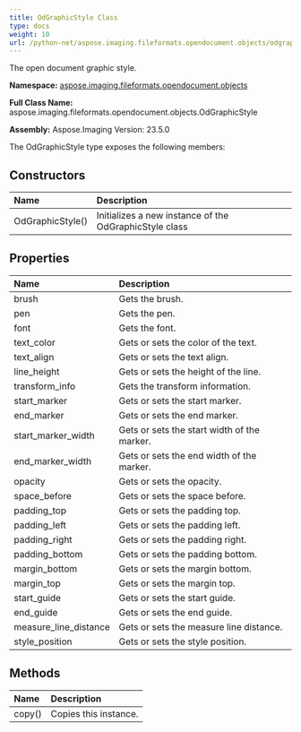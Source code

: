 ```yaml
---
title: OdGraphicStyle Class
type: docs
weight: 10
url: /python-net/aspose.imaging.fileformats.opendocument.objects/odgraphicstyle/
---
```


The open document graphic style.

**Namespace:** [aspose.imaging.fileformats.opendocument.objects](/imaging/python-net/aspose.imaging.fileformats.opendocument.objects/)

**Full Class Name:** aspose.imaging.fileformats.opendocument.objects.OdGraphicStyle

**Assembly:**  Aspose.Imaging Version: 23.5.0

The OdGraphicStyle type exposes the following members:
## **Constructors**
|**Name**|**Description**|
| :- | :- |
|OdGraphicStyle()|Initializes a new instance of the OdGraphicStyle class|
## **Properties**
|**Name**|**Description**|
| :- | :- |
|brush|Gets the brush.|
|pen|Gets the pen.|
|font|Gets the font.|
|text_color|Gets or sets the color of the text.|
|text_align|Gets or sets the text align.|
|line_height|Gets or sets the height of the line.|
|transform_info|Gets the transform information.|
|start_marker|Gets or sets the start marker.|
|end_marker|Gets or sets the end marker.|
|start_marker_width|Gets or sets the start width of the marker.|
|end_marker_width|Gets or sets the end width of the marker.|
|opacity|Gets or sets the opacity.|
|space_before|Gets or sets the space before.|
|padding_top|Gets or sets the padding top.|
|padding_left|Gets or sets the padding left.|
|padding_right|Gets or sets the padding right.|
|padding_bottom|Gets or sets the padding bottom.|
|margin_bottom|Gets or sets the margin bottom.|
|margin_top|Gets or sets the margin top.|
|start_guide|Gets or sets the start guide.|
|end_guide|Gets or sets the end guide.|
|measure_line_distance|Gets or sets the measure line distance.|
|style_position|Gets or sets the style position.|
## **Methods**
|**Name**|**Description**|
| :- | :- |
|copy()|Copies this instance.|
